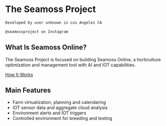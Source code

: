 <h1>The Seamoss Project</h1>

```markdown
Developed by user unknown in Los Angeles CA

@seamossproject on Instagram

```

<h2> What Is Seamoss Online?</h2>

The Seamoss Project is focused on building Seamoss Online, a horticulture optimization and management tool with AI and IOT capabilities. 

<a href="https://seamossonline.github.io/seamoss-overview.md">How It Works</a>

<h2> Main Features </h2>

<ul>
  <li>Farm virtualization, planning and calendaring</li>
<li>IOT sensor data and aggregate cloud analysis</li>
<li>Environment alerts and IOT triggers</li>
<li>Controlled environment for breeding and testing</li>
  </ul>

